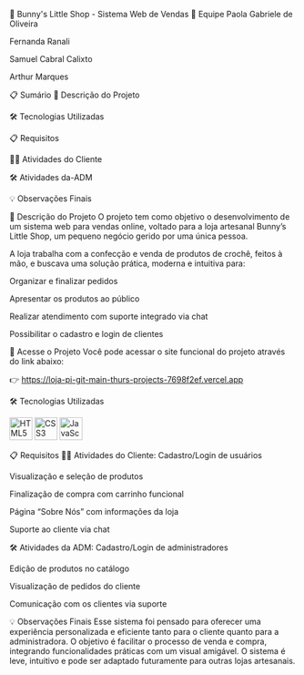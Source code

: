 🐰 Bunny's Little Shop - Sistema Web de Vendas
👥 Equipe
Paola Gabriele de Oliveira

Fernanda Ranali

Samuel Cabral Calixto

Arthur Marques

📋 Sumário
🧵 Descrição do Projeto

🛠️ Tecnologias Utilizadas

📋 Requisitos

🧑‍💼 Atividades do Cliente

🛠️ Atividades da-ADM

💡 Observações Finais

🧵 Descrição do Projeto
O projeto tem como objetivo o desenvolvimento de um sistema web para vendas online, voltado para a loja artesanal Bunny’s Little Shop, um pequeno negócio gerido por uma única pessoa.

A loja trabalha com a confecção e venda de produtos de crochê, feitos à mão, e buscava uma solução prática, moderna e intuitiva para:

Organizar e finalizar pedidos

Apresentar os produtos ao público

Realizar atendimento com suporte integrado via chat

Possibilitar o cadastro e login de clientes

🔗 Acesse o Projeto
Você pode acessar o site funcional do projeto através do link abaixo:

👉 https://loja-pi-git-main-thurs-projects-7698f2ef.vercel.app

🛠️ Tecnologias Utilizadas
<p align="left"> <img src="https://cdn.jsdelivr.net/gh/devicons/devicon/icons/html5/html5-original.svg" height="40" alt="HTML5" /> <img src="https://cdn.jsdelivr.net/gh/devicons/devicon/icons/css3/css3-original.svg" height="40" alt="CSS3" /> <img src="https://cdn.jsdelivr.net/gh/devicons/devicon/icons/javascript/javascript-original.svg" height="40" alt="JavaScript" /> </p>
📋 Requisitos
🧑‍💼 Atividades do Cliente:
 Cadastro/Login de usuários

 Visualização e seleção de produtos

 Finalização de compra com carrinho funcional

 Página “Sobre Nós” com informações da loja

 Suporte ao cliente via chat

🛠️ Atividades da ADM:
 Cadastro/Login de administradores

 Edição de produtos no catálogo

 Visualização de pedidos do cliente

 Comunicação com os clientes via suporte

💡 Observações Finais
Esse sistema foi pensado para oferecer uma experiência personalizada e eficiente tanto para o cliente quanto para a administradora. O objetivo é facilitar o processo de venda e compra, integrando funcionalidades práticas com um visual amigável. O sistema é leve, intuitivo e pode ser adaptado futuramente para outras lojas artesanais.


